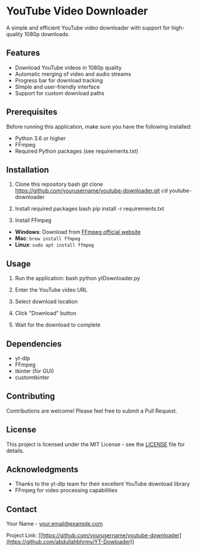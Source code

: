 # YouTube Video Downloader

A simple and efficient YouTube video downloader with support for high-quality 1080p downloads.

## Features

- Download YouTube videos in 1080p quality
- Automatic merging of video and audio streams
- Progress bar for download tracking
- Simple and user-friendly interface
- Support for custom download paths

## Prerequisites

Before running this application, make sure you have the following installed:
- Python 3.6 or higher
- FFmpeg
- Required Python packages (see requirements.txt)

## Installation

1. Clone this repository
bash
git clone https://github.com/yourusername/youtube-downloader.git
cd youtube-downloader

2. Install required packages
bash
pip install -r requirements.txt

3. Install FFmpeg
- **Windows**: Download from [FFmpeg official website](https://ffmpeg.org/download.html)
- **Mac**: `brew install ffmpeg`
- **Linux**: `sudo apt install ffmpeg`

## Usage

1. Run the application:
bash
python ytDownloader.py

2. Enter the YouTube video URL
3. Select download location
4. Click "Download" button
5. Wait for the download to complete

## Dependencies

- yt-dlp
- FFmpeg
- tkinter (for GUI)
- customtkinter

## Contributing

Contributions are welcome! Please feel free to submit a Pull Request.

## License

This project is licensed under the MIT License - see the [LICENSE](LICENSE) file for details.

## Acknowledgments

- Thanks to the yt-dlp team for their excellent YouTube download library
- FFmpeg for video processing capabilities

## Contact

Your Name - [your.email@example.com](mailto:your.email@example.com)

Project Link: [[https://github.com/yourusername/youtube-downloader](https://github.com/abdullahbhrmv/YT-Dowloader)]
